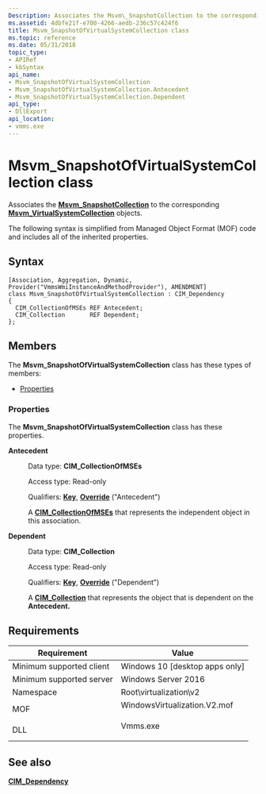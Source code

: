 ```yaml
---
Description: Associates the Msvm\_SnapshotCollection to the corresponding Msvm\_VirtualSystemCollection objects.
ms.assetid: 4dbfe21f-e700-4266-aedb-236c57c424f6
title: Msvm_SnapshotOfVirtualSystemCollection class
ms.topic: reference
ms.date: 05/31/2018
topic_type: 
- APIRef
- kbSyntax
api_name: 
- Msvm_SnapshotOfVirtualSystemCollection
- Msvm_SnapshotOfVirtualSystemCollection.Antecedent
- Msvm_SnapshotOfVirtualSystemCollection.Dependent
api_type: 
- DllExport
api_location: 
- vmms.exe
---
```


# Msvm\_SnapshotOfVirtualSystemCollection class

Associates the [**Msvm\_SnapshotCollection**](msvm-snapshotcollection.md) to the corresponding [**Msvm\_VirtualSystemCollection**](msvm-virtualsystemcollection.md) objects.

The following syntax is simplified from Managed Object Format (MOF) code and includes all of the inherited properties.

## Syntax

``` syntax
[Association, Aggregation, Dynamic, Provider("VmmsWmiInstanceAndMethodProvider"), AMENDMENT]
class Msvm_SnapshotOfVirtualSystemCollection : CIM_Dependency
{
  CIM_CollectionOfMSEs REF Antecedent;
  CIM_Collection       REF Dependent;
};
```

## Members

The **Msvm\_SnapshotOfVirtualSystemCollection** class has these types of members:

-   [Properties](#properties)

### Properties

The **Msvm\_SnapshotOfVirtualSystemCollection** class has these properties.

<dl> <dt>

**Antecedent**
</dt> <dd> <dl> <dt>

Data type: **CIM\_CollectionOfMSEs**
</dt> <dt>

Access type: Read-only
</dt> <dt>

Qualifiers: [**Key**](/windows/desktop/WmiSdk/key-qualifier), [**Override**](/windows/desktop/WmiSdk/standard-qualifiers) ("Antecedent")
</dt> </dl>

A [**CIM\_CollectionOfMSEs**](cim-collectionofmses.md) that represents the independent object in this association.

</dd> <dt>

**Dependent**
</dt> <dd> <dl> <dt>

Data type: **CIM\_Collection**
</dt> <dt>

Access type: Read-only
</dt> <dt>

Qualifiers: [**Key**](/windows/desktop/WmiSdk/key-qualifier), [**Override**](/windows/desktop/WmiSdk/standard-qualifiers) ("Dependent")
</dt> </dl>

A [**CIM\_Collection**](cim-collection.md) that represents the object that is dependent on the **Antecedent.**

</dd> </dl>

## Requirements



| Requirement | Value |
|-------------------------------------|---------------------------------------------------------------------------------------------------------|
| Minimum supported client<br/> | Windows 10 \[desktop apps only\]<br/>                                                             |
| Minimum supported server<br/> | Windows Server 2016<br/>                                                                          |
| Namespace<br/>                | Root\\virtualization\\v2<br/>                                                                     |
| MOF<br/>                      | <dl> <dt>WindowsVirtualization.V2.mof</dt> </dl> |
| DLL<br/>                      | <dl> <dt>Vmms.exe</dt> </dl>                     |



## See also

<dl> <dt>

[**CIM\_Dependency**](cim-dependency.md)
</dt> </dl>

 

